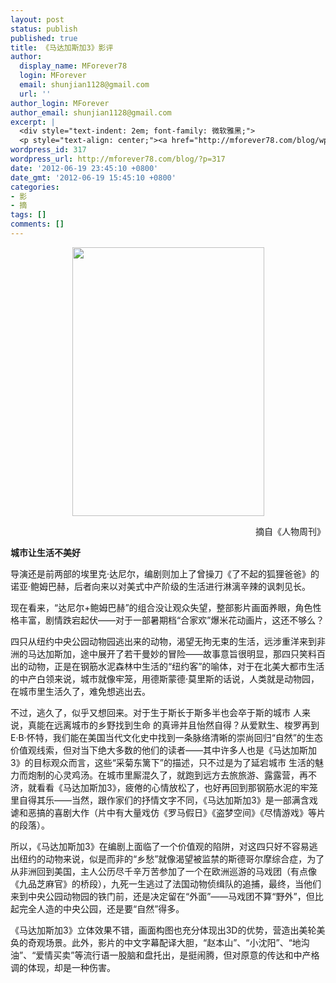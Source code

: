 ```yaml
---
layout: post
status: publish
published: true
title: 《马达加斯加3》影评
author:
  display_name: MForever78
  login: MForever
  email: shunjian1128@gmail.com
  url: ''
author_login: MForever
author_email: shunjian1128@gmail.com
excerpt: |
  <div style="text-indent: 2em; font-family: 微软雅黑;">
  <p style="text-align: center;"><a href="http://mforever78.com/blog/wp-content/uploads/2012/06/mdjsj3.jpg"><img class="aligncenter  wp-image-319" title="马达加斯加3 海报" src="http://mforever78.com/blog/wp-content/uploads/2012/06/mdjsj3-732x1024.jpg" alt="" width="307" height="430" /></a></p>
wordpress_id: 317
wordpress_url: http://mforever78.com/blog/?p=317
date: '2012-06-19 23:45:10 +0800'
date_gmt: '2012-06-19 15:45:10 +0800'
categories:
- 影
- 摘
tags: []
comments: []
---
```


<p style="text-align: center;"><a href="http://mforever78.com/blog/wp-content/uploads/2012/06/mdjsj3.jpg"><img class="aligncenter  wp-image-319" title="马达加斯加3 海报" src="http://mforever78.com/blog/wp-content/uploads/2012/06/mdjsj3-732x1024.jpg" alt="" width="307" height="430" /></a></p>
<p><a id="more"></a><a id="more-317"></a></p>
<p style="text-align: right;">摘自《人物周刊》</p>
<p><strong>城市让生活不美好</strong></p>
<p>导演还是前两部的埃里克·达尼尔，编剧则加上了曾操刀《了不起的狐狸爸爸》的诺亚·鲍姆巴赫，后者向来以对美式中产阶级的生活进行淋漓辛辣的讽刺见长。</p>
<p>现在看来，“达尼尔+鲍姆巴赫”的组合没让观众失望，整部影片画面养眼，角色性格丰富，剧情跌宕起伏——对于一部暑期档“合家欢”爆米花动画片，这还不够么？</p>
<p>四只从纽约中央公园动物园逃出来的动物，渴望无拘无束的生活，远涉重洋来到非洲的马达加斯加，途中展开了若干曼妙的冒险——故事意旨很明显，那四只笑料百出的动物，正是在钢筋水泥森林中生活的“纽约客”的喻体，对于在北美大都市生活的中产白领来说，城市就像牢笼，用德斯蒙德·莫里斯的话说，人类就是动物园，在城市里生活久了，难免想逃出去。</p>
<p>不过，逃久了，似乎又想回来。对于生于斯长于斯多半也会卒于斯的城市 人来说，真能在远离城市的乡野找到生命 的真谛并且怡然自得？从爱默生、梭罗再到E·B·怀特，我们能在美国当代文化史中找到一条脉络清晰的崇尚回归“自然”的生态价值观线索，但对当下绝大多数的他们的读者——其中许多人也是《马达加斯加3》的目标观众而言，这些“采菊东篱下”的描述，只不过是为了延宕城市 生活的魅力而炮制的心灵鸡汤。在城市里厮混久了，就跑到远方去旅旅游、露露营，再不济，就看看《马达加斯加3》，疲倦的心情放松了，也好再回到那钢筋水泥的牢笼里自得其乐——当然，跟作家们的抒情文字不同，《马达加斯加3》是一部满含戏谑和恶搞的喜剧大作（片中有大量戏仿《罗马假日》《盗梦空间》《尽情游戏》等片的段落）。</p>
<p>所以，《马达加斯加3》在编剧上面临了一个价值观的陷阱，对这四只好不容易逃出纽约的动物来说，似是而非的“乡愁”就像渴望被监禁的斯德哥尔摩综合症，为了从非洲回到美国，主人公历尽千辛万苦参加了一个在欧洲巡游的马戏团（有点像《九品芝麻官》的桥段），九死一生逃过了法国动物侦缉队的追捕，最终，当他们来到中央公园动物园的铁门前，还是决定留在“外面”——马戏团不算“野外”，但比起完全人造的中央公园，还是要“自然”得多。</p>
<p>《马达加斯加3》立体效果不错，画面构图也充分体现出3D的优势，营造出美轮美奂的奇观场景。此外，影片的中文字幕配译大胆，“赵本山”、“小沈阳”、“地沟油”、“爱情买卖”等流行语一股脑和盘托出，是挺闹腾，但对原意的传达和中产格调的体现，却是一种伤害。</p>

